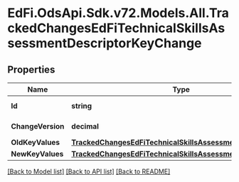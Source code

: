 # EdFi.OdsApi.Sdk.v72.Models.All.TrackedChangesEdFiTechnicalSkillsAssessmentDescriptorKeyChange

## Properties

Name | Type | Description | Notes
------------ | ------------- | ------------- | -------------
**Id** | **string** | Resource identifier | [optional] 
**ChangeVersion** | **decimal** | Change version | [optional] 
**OldKeyValues** | [**TrackedChangesEdFiTechnicalSkillsAssessmentDescriptorKey**](TrackedChangesEdFiTechnicalSkillsAssessmentDescriptorKey.md) |  | [optional] 
**NewKeyValues** | [**TrackedChangesEdFiTechnicalSkillsAssessmentDescriptorKey**](TrackedChangesEdFiTechnicalSkillsAssessmentDescriptorKey.md) |  | [optional] 

[[Back to Model list]](../README.md#documentation-for-models) [[Back to API list]](../README.md#documentation-for-api-endpoints) [[Back to README]](../README.md)

